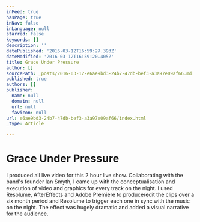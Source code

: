 ```yaml
---
inFeed: true
hasPage: true
inNav: false
inLanguage: null
starred: false
keywords: []
description: ''
datePublished: '2016-03-12T16:59:27.393Z'
dateModified: '2016-03-12T16:59:20.405Z'
title: Grace Under Pressure
author: []
sourcePath: _posts/2016-03-12-e6ae9bd3-24b7-47db-bef3-a3a97e09af66.md
published: true
authors: []
publisher:
  name: null
  domain: null
  url: null
  favicon: null
url: e6ae9bd3-24b7-47db-bef3-a3a97e09af66/index.html
_type: Article

---
```

# Grace Under Pressure

I produced all live video for this 2 hour live show. Collaborating with the band's founder Ian Smyth, I came up with the conceptualisation and execution of video and graphics for every track on the night. I used Resolume, AfterEffects and Adobe Premiere to produce/edit the clips over a six month period and Resolume to trigger each one in sync with the music on the night. The effect was hugely dramatic and added a visual narrative for the audience.